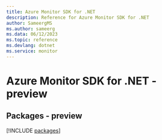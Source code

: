```yaml
---
title: Azure Monitor SDK for .NET
description: Reference for Azure Monitor SDK for .NET
author: SameergMS
ms.author: sameerg
ms.data: 06/12/2023
ms.topic: reference
ms.devlang: dotnet
ms.service: monitor
---
```

# Azure Monitor SDK for .NET - preview
## Packages - preview
[!INCLUDE [packages](monitor-index.md)]